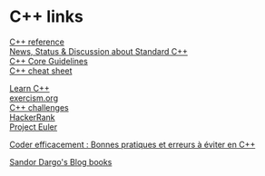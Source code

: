 # C++ links

<a href=https://en.cppreference.com>C++ reference</a>
<br>
<a href=https://isocpp.org>News, Status & Discussion about Standard C++</a>
<br>
<a href=https://github.com/isocpp/CppCoreGuidelines/blob/master/CppCoreGuidelines.md>C++ Core Guidelines</a>
<br>
<a href=https://github.com/mortennobel/cpp-cheatsheet>C++ cheat sheet</a>


<a href=https://www.learncpp.com>Learn C++</a>
<br>
<a href=https://exercism.org/tracks/cpp>exercism.org</a>
<br>
<a href=https://edabit.com/challenges/cpp>C++ challenges</a>
<br>
<a href=https://www.hackerrank.com/domains/cpp>HackerRank</a>
<br>
<a href=https://projecteuler.net/recent>Project Euler</a>
<br>


<a href=https://philippe-dunski.blog4ever.xyz/coder-efficacement-bonnes-pratiques-et-erreurs-a-eviter-en-c>Coder efficacement : Bonnes pratiques et erreurs à éviter en C++</a>

<a href=https://www.sandordargo.com/tags/books>Sandor Dargo's Blog books</a>
